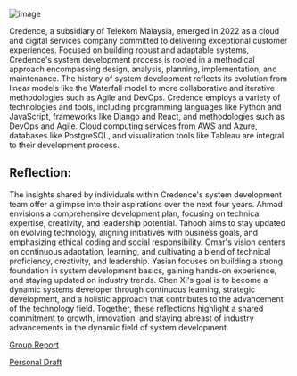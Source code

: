 ![image](https://github.com/AhmadMuawya/TIS-06/assets/147373032/25d824ce-0e66-450a-8493-884635609c34)

Credence, a subsidiary of Telekom Malaysia, emerged in 2022 as a cloud and digital services company committed to delivering exceptional customer experiences. Focused on building robust and adaptable systems, Credence's system development process is rooted in a methodical approach encompassing design, analysis, planning, implementation, and maintenance. The history of system development reflects its evolution from linear models like the Waterfall model to more collaborative and iterative methodologies such as Agile and DevOps. Credence employs a variety of technologies and tools, including programming languages like Python and JavaScript, frameworks like Django and React, and methodologies such as DevOps and Agile. Cloud computing services from AWS and Azure, databases like PostgreSQL, and visualization tools like Tableau are integral to their development process.

Reflection:
---
The insights shared by individuals within Credence's system development team offer a glimpse into their aspirations over the next four years. Ahmad envisions a comprehensive development plan, focusing on technical expertise, creativity, and leadership potential. Tahooh aims to stay updated on evolving technology, aligning initiatives with business goals, and emphasizing ethical coding and social responsibility. Omar's vision centers on continuous adaptation, learning, and cultivating a blend of technical proficiency, creativity, and leadership. Yasian focuses on building a strong foundation in system development basics, gaining hands-on experience, and staying updated on industry trends. Chen Xi's goal is to become a dynamic systems developer through continuous learning, strategic development, and a holistic approach that contributes to the advancement of the technology field. Together, these reflections highlight a shared commitment to growth, innovation, and staying abreast of industry advancements in the dynamic field of system development.

[Group Report](./Assignment4.pdf)

[Personal Draft](./assg4.pdf)
